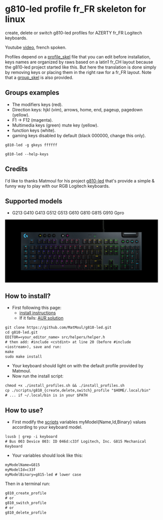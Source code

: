 # g810-led profile fr_FR skeleton for linux
create, delete or switch g810-led profiles for AZERTY fr_FR Logitech keyboards.

Youtube [video](https://www.youtube.com/watch?v=sfBx5aLTEFM), french spoken.

Profiles depend on a [profile_skel](https://github.com/archusXIV/g810-led-fr-skel/blob/main/profile_skel) file that you can edit before installation, keys names are organized by raws based on a latin1 fr_CH layout because the g810-led project started like this. But here the translation is done simply by removing keys or placing them in the right raw for a fr_FR layout.
Note that a [group_skel](https://github.com/archusXIV/g810-led-fr-skel/blob/main/group_skel) is also provided.

## Groups examples
- The modifiers keys (red).
- Direction keys: hjkl (vim), arrows, home, end, pageup, pagedown (yellow).
- F1 -> F12 (magenta).
- Multimedia keys (green) mute key (yellow).
- function keys (white).
- gaming keys disabled by default (black 000000, change this only).

```
g810-led -g gkeys ffffff
```

```
g810-led --help-keys
```

## Credits
I'd like to thanks Matmoul for his project [g810-led](https://github.com/MatMoul/g810-led) that's provide a simple & funny way to play with our RGB Logitech keyboards.

## Supported models
- G213 G410 G413 G512 G513 G610 G810 G815 G910 Gpro

![screenshot](https://github.com/archusXIV/g810-led-fr-skel/blob/main/g815_qwerty.jpg)
## How to install?
- First following this page:
    - [install instructions](https://github.com/MatMoul/g810-led/blob/master/INSTALL.md)
    - If it fails: [AUR solution](https://aur.archlinux.org/packages/g810-led-git#comment-919059)
```
git clone https://github.com/MatMoul/g810-led.git
cd g810-led.git
EDITOR=<your_editor_name> src/helpers/helper.h
# then add: #include <cstdint> at line 20 (before #include <iostream>), save and run:
make
sudo make install
```
- Your keyboard should light on with the default profile provided by Matmoul.
- Now run the install script:
```
chmod +x ./install_profiles.sh && ./install_profiles.sh
cp ./scripts/g810_{create,delete,switch}_profile "$HOME/.local/bin"
# ... if ~/.local/bin is in your $PATH
```
## How to use?
- First modify the [scripts](https://github.com/archusXIV/g810-led-fr-skel/tree/main/scripts) variables myModel{Name,Id,Binary} values according to your keyboard model.
```
lsusb | grep -i keyboard
# Bus 003 Device 003: ID 046d:c33f Logitech, Inc. G815 Mechanical Keyboard
```
- Your variables should look like this:
```
myModelName=G815
myModelId=c33f
myModelBinary=g815-led # lower case
```
Then in a terminal run:
```
g810_create_profile
# or
g810_switch_profile
# or
g810_delete_profile
```

